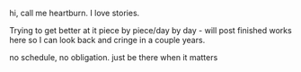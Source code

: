 hi, call me heartburn. I love stories.

Trying to get better at it piece by piece/day by day - will post finished works here so I can look back and cringe in a couple years.

no schedule, no obligation. just be there when it matters
